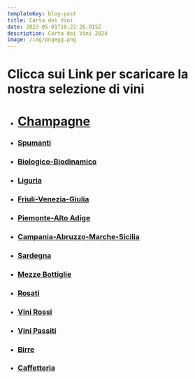 ```yaml
---
templateKey: blog-post
title: Carta dei Vini
date: 2023-05-01T10:22:26.015Z
description: Carta dei Vini 2024
image: /img/pngegg.png
---
```

# C﻿licca sui Link per scaricare la nostra selezione di vini  

* # [C﻿hampagne](https://laruotaimperia.com/img/champagne.pdf)
* ### [S﻿pumanti](https://laruotaimperia.com/img/spumanti.pdf)
* ### [B﻿iologico-Biodinamico](https://laruotaimperia.com/img/biologici.pdf)
* ### [](https://laruotaimperia.com/img/bio.pdf)[L﻿iguria](https://laruotaimperia.com/img/liguria.pdf)
* ### [](https://laruotaimperia.com/img/friuli.pdf)[F﻿riuli-Venezia-Giulia](https://laruotaimperia.com/img/friuli.pdf)
* ### [P﻿iemonte-A﻿lto Adige](https://laruotaimperia.com/img/piemontealtoadige.pdf)
* ### [C﻿ampania-Abruzzo-M﻿arche-Sicilia](https://laruotaimperia.com/img/campaniaabruzzomarchesicilia.pdf)
* ### [S﻿ardegna](https://laruotaimperia.com/img/sardegna.pdf)
* ### [](https://laruotaimperia.com/img/mezze_bottiglie.pdf)[M﻿ezze Bottiglie](https://laruotaimperia.com/img/mezze.pdf)
* ### [](https://laruotaimperia.com/img/rosati.pdf)[R﻿osati](https://laruotaimperia.com/img/rosati.pdf)
* ### [V﻿ini Rossi](https://laruotaimperia.com/img/vini_rossi.pdf)
* ### [V﻿ini Passiti](https://laruotaimperia.com/img/da_dessert.pdf)
* ### [](static/img/birrecaffetteria.pdf)[B﻿irre](static/img/birrecaffetteria.pdf)
* ### [C﻿affetteria](https://laruotaimperia.com/img/birrecaffetteria.pdf)